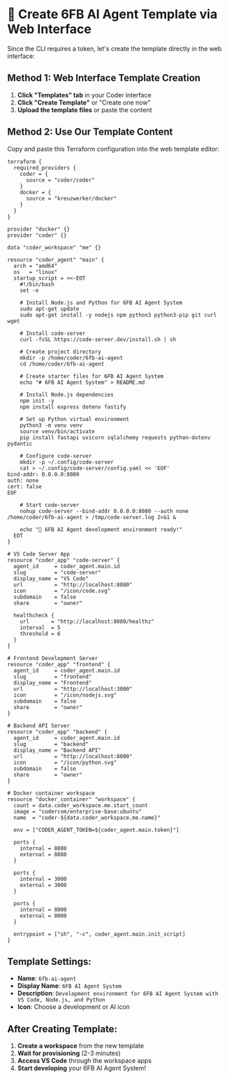 # 🚀 Create 6FB AI Agent Template via Web Interface

Since the CLI requires a token, let's create the template directly in the web interface:

## Method 1: Web Interface Template Creation

1. **Click "Templates" tab** in your Coder interface
2. **Click "Create Template"** or "Create one now"
3. **Upload the template files** or paste the content

## Method 2: Use Our Template Content

Copy and paste this Terraform configuration into the web template editor:

```hcl
terraform {
  required_providers {
    coder = {
      source = "coder/coder"
    }
    docker = {
      source = "kreuzwerker/docker"
    }
  }
}

provider "docker" {}
provider "coder" {}

data "coder_workspace" "me" {}

resource "coder_agent" "main" {
  arch = "amd64"
  os   = "linux"
  startup_script = <<-EOT
    #!/bin/bash
    set -e
    
    # Install Node.js and Python for 6FB AI Agent System
    sudo apt-get update
    sudo apt-get install -y nodejs npm python3 python3-pip git curl wget
    
    # Install code-server
    curl -fsSL https://code-server.dev/install.sh | sh
    
    # Create project directory
    mkdir -p /home/coder/6fb-ai-agent
    cd /home/coder/6fb-ai-agent
    
    # Create starter files for 6FB AI Agent System
    echo "# 6FB AI Agent System" > README.md
    
    # Install Node.js dependencies
    npm init -y
    npm install express dotenv fastify
    
    # Set up Python virtual environment
    python3 -m venv venv
    source venv/bin/activate
    pip install fastapi uvicorn sqlalchemy requests python-dotenv pydantic
    
    # Configure code-server
    mkdir -p ~/.config/code-server
    cat > ~/.config/code-server/config.yaml << 'EOF'
bind-addr: 0.0.0.0:8080
auth: none
cert: false
EOF
    
    # Start code-server
    nohup code-server --bind-addr 0.0.0.0:8080 --auth none /home/coder/6fb-ai-agent > /tmp/code-server.log 2>&1 &
    
    echo "🎉 6FB AI Agent development environment ready!"
  EOT
}

# VS Code Server App
resource "coder_app" "code-server" {
  agent_id     = coder_agent.main.id
  slug         = "code-server"
  display_name = "VS Code"
  url          = "http://localhost:8080"
  icon         = "/icon/code.svg"
  subdomain    = false
  share        = "owner"

  healthcheck {
    url       = "http://localhost:8080/healthz"
    interval  = 5
    threshold = 6
  }
}

# Frontend Development Server
resource "coder_app" "frontend" {
  agent_id     = coder_agent.main.id
  slug         = "frontend"
  display_name = "Frontend"
  url          = "http://localhost:3000"
  icon         = "/icon/nodejs.svg"
  subdomain    = false
  share        = "owner"
}

# Backend API Server
resource "coder_app" "backend" {
  agent_id     = coder_agent.main.id
  slug         = "backend"
  display_name = "Backend API"
  url          = "http://localhost:8000"
  icon         = "/icon/python.svg"
  subdomain    = false
  share        = "owner"
}

# Docker container workspace
resource "docker_container" "workspace" {
  count = data.coder_workspace.me.start_count
  image = "codercom/enterprise-base:ubuntu"
  name  = "coder-${data.coder_workspace.me.name}"
  
  env = ["CODER_AGENT_TOKEN=${coder_agent.main.token}"]
  
  ports {
    internal = 8080
    external = 8080
  }
  
  ports {
    internal = 3000
    external = 3000
  }
  
  ports {
    internal = 8000
    external = 8000
  }
  
  entrypoint = ["sh", "-c", coder_agent.main.init_script]
}
```

## Template Settings:
- **Name**: `6fb-ai-agent`
- **Display Name**: `6FB AI Agent System`
- **Description**: `Development environment for 6FB AI Agent System with VS Code, Node.js, and Python`
- **Icon**: Choose a development or AI icon

## After Creating Template:
1. **Create a workspace** from the new template
2. **Wait for provisioning** (2-3 minutes)
3. **Access VS Code** through the workspace apps
4. **Start developing** your 6FB AI Agent System!